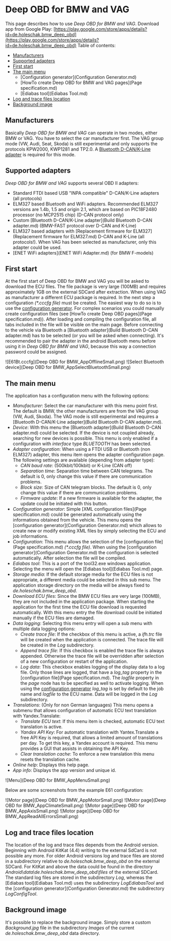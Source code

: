 # Deep OBD for BMW and VAG
This page describes how to use _Deep OBD for BMW and VAG_.
Download app from Google Play: [https://play.google.com/store/apps/details?id=de.holeschak.bmw_deep_obd](https://play.google.com/store/apps/details?id=de.holeschak.bmw_deep_obd)
Table of contents:
* [Manufacturers](#manufacturers)
* [Supported adapters](#supported-adapters)
* [First start](#first-start)
* [The main menu](#the-main-menu)
	* [Configuration generator](Configuration Generator.md)
	* [HowTo create Deep OBD for BMW and VAG pages](Page specification.md)
	* [Ediabas tool](Ediabas Tool.md)
* [Log and trace files location](#log-and-trace-files-location)
* [Background image](#background-image)

## Manufacturers
Basically _Deep OBD for BMW and VAG_ can operate in two modes, either BMW or VAG. You have to select the car manufacturer first. The VAG group mode (VW, Audi, Seat, Skoda) is still experimental and only supports the protocols KPW2000, KWP1281 and TP2.0. A [Bluetooth D-CAN/K-Line adapter](Build-Bluetooth-D-CAN-adapter) is required for this mode.

## Supported adapters
_Deep OBD for BMW and VAG_ supports several OBD II adapters:
* Standard FTDI based USB "INPA compatible" D-CAN/K-Line adapters (all protocols)
* ELM327 based Bluetooth and WiFi adapters. Recommended ELM327 versions are 1.4b, 1.5 and origin 2.1, which are based on PIC18F2480 processor (no MCP2515 chip) (D-CAN protocol only) 
* Custom [Bluetooth D-CAN/K-Line adapter](Build Bluetooth D-CAN adapter.md) (BMW-FAST protocol over D-CAN and K-Line)
* ELM327 based adapters with [Replacement firmware for ELM327](Replacement firmware for ELM327.md) D-CAN and K-Line (all protocols!). When VAG has been selected as manufacturer, only this adapter could be used.
* [ENET WiFi adapters](ENET WiFi Adapter.md) (for BMW F-models)

## First start
At the first start of Deep OBD for BMW and VAG you will be asked to download the ECU files. The file package is very large (100MB) and requires approximately 1GB on the external SDCard after extraction. When using VAG as manufacturer a different ECU package is required.
In the next step a configuration _(*.cccfg file)_ must be created. The easiest way to do so is to use the [configuration generator](#ConfigurationGenerator). For complex scenarios you could manually create configuration files (see [HowTo create Deep OBD pages](Page specification.md)). After loading and compiling the configuration file, all tabs included in the file will be visible on the main page.
Before connecting to the vehicle via Bluetooth a [Bluetooth adapter](Build Bluetooth D-CAN adapter.md) has to be selected (or you will be asked when connecting). It's recommended to pair the adapter in the android Bluetooth menu before using it in _Deep OBD for BMW and VAG_, because this way a connection password could be assigned.

![E61Bt.cccfg](Deep OBD for BMW_AppOfflineSmall.png) ![Select Bluetooth device](Deep OBD for BMW_AppSelectBluetoothSmall.png)

## The main menu
The application has a configuration menu with the following options:
* _Manufacturer_: Select the car manufacturer with this menu point first. The default is BMW, the other manufacturers are from the VAG group (VW, Audi, Skoda). The VAG mode is still experimental and requires a [Bluetooth D-CAN/K-Line adapter](Build Bluetooth D-CAN adapter.md).
* _Device_: With this menu the [Bluetooth adapter](Build Bluetooth D-CAN adapter.md) could be selected.  If the device is not coupled already, searching for new devices is possible. This menu is only enabled if a configuration with _interface_ type _BLUETOOTH_ has been selected.
* _Adapter configuration_: When using a FTDI USB or Bluetooth (non ELM327) adapter, this menu item opens the adapter configuration page. The following settings are available (depending from adapter type):
	* _CAN baud rate_: (500kbit/100kbit) or K-Line (CAN off)
	* _Separation time_: Separation time between CAN telegrams. The default is 0, only change this value if there are communication problems.
	* _Block size_: Size of CAN telegram blocks. The default is 0, only change this value if there are communication problems.
	* _Firmware update_: If a new firmware is available for the adapter, the update could be initiated with this button.
* _Configuration generator_: Simple [XML configuration files](Page specification.md) could be generated automatically using the informations obtained from the vehicle. This menu opens the [configuration generator](Configuration Generator.md) which allows to create new or modify existing XML files by simply selecting the ECU and job informations.
* _Configuration_: This menu allows the selection of the [configuration file](Page specification.md) _(*.cccfg file)_. When using the [configuration generator](Configuration Generator.md) the configuration is selected automatically. After selection the file will be compiled.
* _Ediabas tool_: This is a port of the tool32.exe windows application. Selecting the menu will open the [Ediabas tool](Ediabas Tool.md) page.
* _Storage media_: If the default storage media for the ECU files is not appropriate, a different media could be selected in this sub menu. The application storage directory on the media will be always fixed to _de.holeschak.bmw_deep_obd_.
* _Download ECU files_: Since the BMW ECU files are very large (100MB), they are not included in the application package. When starting the application for the first time the ECU file download is requested automatically. With this menu entry the file download could be initiated manually if the ECU files are damaged.
* _Data logging_: Selecting this menu entry will open a sub menu with multiple data logging options:
	* _Create trace file_: If the checkbox of this menu is active, a _ifh.trc_ file will be created when the application is connected. The trace file will be created in the _Log_ subdirectory.
	* _Append trace file_: If this checkbox is enabled the trace file is always appended. Otherwise the trace file will be overridden after selection of a new configuration or restart of the application.
	* _Log data_: This checkbox enables logging of the display data to a log file. Only those lines are logged, that have a _log_tag_ property in the [configuration file](Page specification.md). The _logfile_ property in the _page_ node has to be specified as well to activate logging. When using the [configuration generator](#ConfigurationGenerator) _log_tag_ is set by default to the job name and _logfile_ to the ECU name. Data will be logged in the _Log_ subdirectory.
* _Translations_: (Only for non German languages) This menu opens a submenu that allows configuration of automatic ECU text translation with Yandex.Translate:
	* _Translate ECU text_: If this menu item is checked, automatic ECU text translation is active.
	* _Yandex API Key_: For automatic translation with Yantex.Translate a free API Key is required, that allows a limited amount of translations per day. To get this key, a Yandex account is required. This menu provides a GUI that assists in obtaining the API Key.
	* _Clear translation cache_: To enforce a new translation this menu resets the translation cache.
* _Online help_: Displays this help page.
* _App info_: Displays the app version and unique id.

![Menu](Deep OBD for BMW_AppMenuSmall.png)

Below are some screenshots from the example E61 configuration:

![Motor page](Deep OBD for BMW_AppMotorSmall.png) ![Motor page](Deep OBD for BMW_AppClimateSmall.png) ![Motor page](Deep OBD for BMW_AppAxisSmall.png) ![Motor page](Deep OBD for BMW_AppReadAllErrorsSmall.png)

## Log and trace files location
The location of the log and trace files depends from the Android version.
Beginning with Android KitKat (4.4) writing to the external SdCard is not possible any more. For older Android versions log and trace files are stored in a subdirectory relative to _de.holeschak.bmw_deep_obd_ on the external SDCard. For KitKat and above the data could be found in the directory _Android\data\de.holeschak.bmw_deep_obd\files_ of the external SDCard.
The standard log files are stored in the subdirectory _Log_, whereas the [Ediabas tool](Ediabas Tool.md) uses the subdirectory _LogEdiabasTool_ and the [configuration generator](Configuration Generator.md) the subdirectory _LogConfigTool_.

## Background image
It's possible to replace the background image. Simply store a custom _Background.jpg_ file in the subdirectory _Images_ of the current _de.holeschak.bmw_deep_obd_ data directory.
